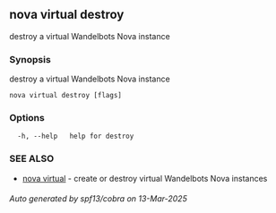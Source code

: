 ## nova virtual destroy

destroy a virtual Wandelbots Nova instance

### Synopsis

destroy a virtual Wandelbots Nova instance

```
nova virtual destroy [flags]
```

### Options

```
  -h, --help   help for destroy
```

### SEE ALSO

* [nova virtual](nova_virtual.md)	 - create or destroy virtual Wandelbots Nova instances

###### Auto generated by spf13/cobra on 13-Mar-2025
